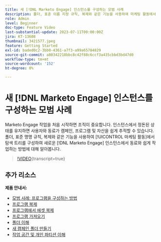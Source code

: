 ```yaml
---
title: 새 [!DNL Marketo Engage] 인스턴스를 구성하는 모범 사례
description: 폴더, 표준 이름 지정 규칙, 복제와 같은 기능을 사용하여 마케팅 활동에서 탐색 트리를 구성하여 새 Marketo Engage 인스턴스에서 동료와 쉽게 작업하는 방법을 알아봅니다.
role: Admin
level: Beginner
doc-type: Feature Video
last-substantial-update: 2023-07-11T00:00:00Z
jira: KT-13608
thumbnail: 3421577.jpeg
feature: Getting Started
exl-id: baded0c2-3bb0-4361-a7f3-a99a65784829
source-git-commit: a80342218bbc8c42f88c6ccf3a435cbbd3bd47d0
workflow-type: tm+mt
source-wordcount: '152'
ht-degree: 0%

---
```


# 새 [!DNL Marketo Engage] 인스턴스를 구성하는 모범 사례

Marketo Engage 작업을 처음 시작하면 조직이 중요합니다. 인스턴스에서 정돈된 상태를 유지하면 사용자와 동료가 캠페인, 프로그램 및 자산을 쉽게 추적할 수 있습니다. 폴더, 표준 명명 규칙, 복제와 같은 기능을 사용하여 [!UICONTROL 마케팅 활동]에서 탐색 트리를 구성하여 새로운 [!DNL Marketo Engage] 인스턴스에서 동료와 쉽게 작업하는 방법에 대해 알아봅니다. 

>[!VIDEO](https://video.tv.adobe.com/v/3421577/?learn=on){transcript=true}

## 추가 리소스

**제품 안내서:**

* [모범 사례: 프로그램을 구성하는 방법](https://experienceleague.adobe.com/docs/marketo/using/product-docs/core-marketo-concepts/programs/working-with-programs/best-practice-how-to-organize-your-programs.html?lang=ko)
* [프로그램 복제](https://experienceleague.adobe.com/docs/marketo/using/product-docs/core-marketo-concepts/programs/working-with-programs/clone-a-program.html?lang=ko)
* [프로그램에서 에셋 복제](https://experienceleague.adobe.com/docs/marketo/using/product-docs/core-marketo-concepts/programs/working-with-programs/clone-an-asset-in-a-program.html?lang=ko)
* [프로그램 가져오기](https://experienceleague.adobe.com/docs/marketo/using/product-docs/core-marketo-concepts/programs/working-with-programs/import-a-program.html?lang=ko)
* [폴더 이해](https://experienceleague.adobe.com/docs/marketo/using/product-docs/core-marketo-concepts/miscellaneous/understanding-folders.html?lang=ko)
* [새 캠페인 폴더 만들기](https://experienceleague.adobe.com/docs/marketo/using/product-docs/core-marketo-concepts/miscellaneous/create-new-campaign-folder.html?lang=ko)
* [작업 공간 및 개인 파티션 이해](https://experienceleague.adobe.com/docs/marketo/using/product-docs/administration/workspaces-and-person-partitions/understanding-workspaces-and-person-partitions.html?lang=ko)
